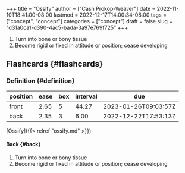 +++
title = "Ossify"
author = ["Cash Prokop-Weaver"]
date = 2022-11-10T18:41:00-08:00
lastmod = 2022-12-17T14:00:34-08:00
tags = ["concept", "concept"]
categories = ["concept"]
draft = false
slug = "d31a0ca1-d390-4ac5-bada-3a97e769f725"
+++

1.  Turn into bone or bony tissue
2.  Become rigid or fixed in attitude or position; cease developing


## Flashcards {#flashcards}


### Definition {#definition}

| position | ease | box | interval | due                  |
|----------|------|-----|----------|----------------------|
| front    | 2.65 | 5   | 44.27    | 2023-01-26T09:03:57Z |
| back     | 2.35 | 3   | 6.00     | 2022-12-22T17:53:13Z |

[Ossify]({{< relref "ossify.md" >}})


#### Back {#back}

1.  Turn into bone or bony tissue
2.  Become rigid or fixed in attitude or position; cease developing
